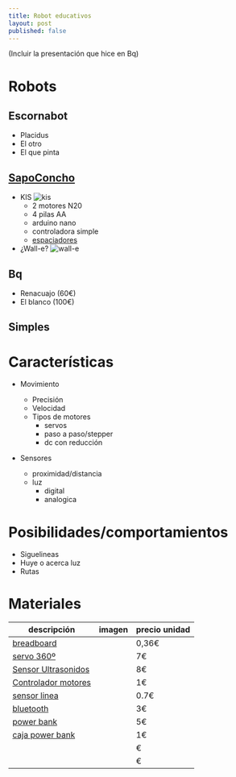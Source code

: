 ```yaml
---
title: Robot educativos
layout: post
published: false
---
```


(Incluir la presentación que hice en Bq)

# Robots

## Escornabot
* Placidus
* El otro
* El que pinta

## [SapoConcho](http://bricolabs.cc/wiki/index.php?title=Sapoconcho)
* KIS
![kis](http://bricolabs.cc/wiki/images/thumb/4/4d/Prototipo_3.jpg/150px-Prototipo_3.jpg)
	* 2 motores N20
	* 4 pilas AA
	* arduino nano
	* controladora simple
	* [espaciadores](http://www.thingiverse.com/thing:710249/#files)
* ¿Wall-e?
![wall-e](http://bricolabs.cc/wiki/images/thumb/e/e3/Sapoconcho_walle.jpg/150px-Sapoconcho_walle.jpg)

## Bq
* Renacuajo (60€)
* El blanco (100€)

## Simples 



# Características

* Movimiento
	* Precisión
	* Velocidad
	* Tipos de motores
		* servos
		* paso a paso/stepper
		* dc con reducción

* Sensores
	* proximidad/distancia
	* luz
		* digital
		* analogica 

# Posibilidades/comportamientos
* Siguelineas
* Huye o acerca luz
* Rutas


# Materiales

|descripción|imagen|precio unidad|
|----|----|----|
|[breadboard](http://es.aliexpress.com/store/product/Free-Shipping-wholesale-10pcs-lot-SYB-170-Mini-Solderless-Prototype-Experiment-Test-Breadboard-170-Tie-points/1095279_32327180708.html?spm=2114.04020208.3.12.T1NYH3&ws_ab_test=searchweb201556_6_21_79_78_77_92_91_22_80,searchweb201644_5,searchweb201560_9)||0,36€|
|[servo 360º](http://es.aliexpress.com/store/product/360-degree-continuous-rotation-servos-smart-car-robot-DC-gear-motor/814246_646705114.html?spm=2114.04020208.3.101.kSnbxY&ws_ab_test=searchweb201556_6_21_79_78_77_92_91_22_80,searchweb201644_5,searchweb201560_9)||7€|
|[Sensor Ultrasonidos](http://es.aliexpress.com/store/product/10PC-HC-SR04-Free-shiping-to-world-Ultrasonic-Wave-Detector-Ranging-Module-HC-SR04-HC-SR04/110055_557647211.html?spm=2114.04020208.3.2.K2CJwz&ws_ab_test=searchweb201556_6_21_79_78_77_92_91_22_80,searchweb201644_5,searchweb201560_9)||8€|
|[Controlador motores](http://es.aliexpress.com/store/product/Free-shipping-10pcs-two-motor-drive-H-bridge-the-L9110-motor-drive-module-stepper-motor/1171090_2035945067.html?spm=2114.04020208.3.12.B1nJBc&ws_ab_test=searchweb201556_6_21_79_78_77_92_91_22_80,searchweb201644_5,searchweb201560_9)|| 1€|
|[sensor linea](http://es.aliexpress.com/store/product/2pcs-lot-1-Channel-Tracing-sensor-Module-infrared-tracking-sensor-line-detection-for-Arduino-car-Robot/1036551_32222313861.html?spm=2114.04020208.3.12.CLwqPy&ws_ab_test=searchweb201556_6_21_79_78_77_92_91_22_80,searchweb201644_5,searchweb201560_9)|| 0.7€|
|[bluetooth](http://es.aliexpress.com/store/product/HC-06-Bluetooth-serial-pass-through-module-wireless-serial-communication-from-machine-Wireless-HC06-for-arduino/1185416_1728883749.html?spm=2114.04020208.3.71.A5CX4D&ws_ab_test=searchweb201556_6_21_79_78_77_92_91_22_80,searchweb201644_5,searchweb201560_9)|| 3€|
|[power bank](http://es.aliexpress.com/store/product/Hot-Selling-Portable-2600mAh-USB-Cell-Phone-Power-Bank-External-Battery-Replacement-Backup-Charger-for-iPhone/1511447_32324885054.html?spm=2114.04020208.3.101.aBXmem&ws_ab_test=searchweb201556_6_21_79_78_77_92_91_22_80,searchweb201644_5,searchweb201560_9)|| 5€|
|[caja power bank](http://es.aliexpress.com/store/product/Portable-Powerbank-Power-Bank-USB-1x-18650-Battery-Charger-Case-Box-for-Mobile-Phone-MP3-69257/736265_32366589325.html?spm=2114.04020208.3.39.opSVec&ws_ab_test=searchweb201556_6_21_79_78_77_92_91_22_80,searchweb201644_5,searchweb201560_9)|| 1€|
|[]()|| €|
|[]()|| €|
